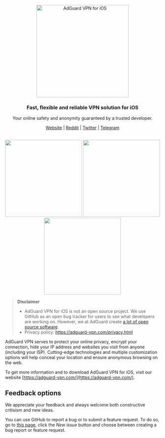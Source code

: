 <p align="center">
   <picture>
      <source media="(prefers-color-scheme: dark)" srcset="https://cdn.adguard.com/public/Adguard/Common/Logos/vpn_logo_dark_i.svg" width="300px" alt="AdGuard VPN for iOS" />
      <img src="https://cdn.adguard.com/public/Adguard/Common/Logos/vpn_logo_i.svg" width="300px" alt="AdGuard VPN for iOS" />
   </picture>
</p>

<h3 align="center">Fast, flexible and reliable VPN solution for iOS</h3>

<p align="center">
  Your online safety and anonymity guaranteed by a trusted developer.
</p>

<p align="center">
    <a href="https://adguard-vpn.com/">Website</a> |
    <a href="https://reddit.com/r/Adguard">Reddit</a> |
    <a href="https://twitter.com/AdGuard">Twitter</a> |
    <a href="https://t.me/adguard_en">Telegram</a>
    <br /><br />
</p>

<p align="center">
   <picture>
      <source media="(prefers-color-scheme: dark)" srcset="https://cdn.adtidy.org/content/github/vpn/ios/dark_disconnected.png" width="250">
      <img src="https://cdn.adtidy.org/content/github/vpn/ios/vpn_disconnected.png" width="250">
   </picture>
   <picture>
      <source media="(prefers-color-scheme: dark)" srcset="https://cdn.adtidy.org/content/github/vpn/ios/dark_locations.png" width="250">
      <img src="https://cdn.adtidy.org/content/github/vpn/ios/vpn_locations.png" width="250">
   </picture>
   <picture>
      <source media="(prefers-color-scheme: dark)" srcset="https://cdn.adtidy.org/content/github/vpn/ios/dark_connected.png" width="250">
      <img src="https://cdn.adtidy.org/content/github/vpn/ios/vpn_connected.png" width="250">
   </picture>
 </p>

> **Disclaimer**
> * AdGuard VPN for iOS is not an open source project. We use GitHub as an open bug tracker for users to see what developers are working on. However, we at AdGuard create [a lot of open source software](https://github.com/search?o=desc&q=topic%3Aopen-source+org%3AAdguardTeam+fork%3Atrue&s=stars&type=Repositories).
> * Privacy policy: https://adguard-vpn.com/privacy.html

AdGuard VPN serves to protect your online privacy, encrypt your connection, hide your IP address and websites you visit from anyone (including your ISP). Cutting-edge technologies and multiple customization options will help conceal your location and ensure anonymous browsing on the web.

To get more information and to download AdGuard VPN for iOS, visit our website [https://adguard-vpn.com/](https://adguard-vpn.com/).

<a id="feedback"></a>

## Feedback options

We appreciate your feedback and always welcome both constructive critisism and new ideas.

You can use GitHub to report a bug or to submit a feature request. To do so, go to [this page](https://github.com/AdguardTeam/AdguardVPNForios/issues), click the _New issue_ button and choose between creating a bug report or feature request.
